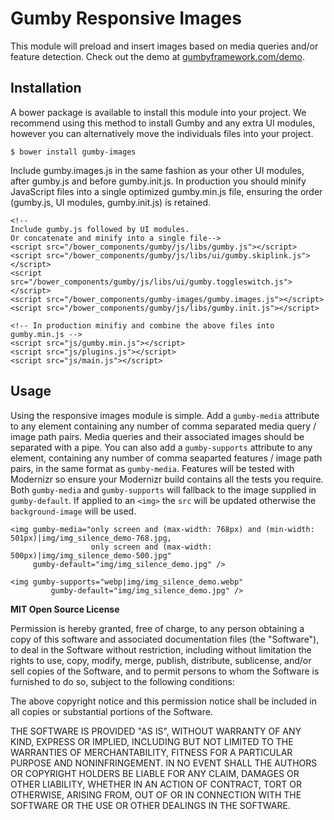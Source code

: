 Gumby Responsive Images
=======================

This module will preload and insert images based on media queries and/or feature detection. Check out the demo at [gumbyframework.com/demo](http://gumbyframework.com/demo).

Installation
------------

A bower package is available to install this module into your project. We recommend using this method to install Gumby and any extra UI modules, however you can alternatively move the individuals files into your project.

	$ bower install gumby-images

Include gumby.images.js in the same fashion as your other UI modules, after gumby.js and before gumby.init.js. In production you should minify JavaScript files into a single optimized gumby.min.js file, ensuring the order (gumby.js, UI modules, gumby.init.js) is retained. 

	<!--
	Include gumby.js followed by UI modules.
	Or concatenate and minify into a single file-->
	<script src="/bower_components/gumby/js/libs/gumby.js"></script>
	<script src="/bower_components/gumby/js/libs/ui/gumby.skiplink.js"></script>
	<script src="/bower_components/gumby/js/libs/ui/gumby.toggleswitch.js"></script>
	<script src="/bower_components/gumby-images/gumby.images.js"></script>
	<script src="/bower_components/gumby/js/libs/gumby.init.js"></script>
	
	<!-- In production minifiy and combine the above files into gumby.min.js -->
	<script src="js/gumby.min.js"></script>
	<script src="js/plugins.js"></script>
	<script src="js/main.js"></script>

Usage
-----

Using the responsive images module is simple. Add a `gumby-media` attribute to any element containing any number of comma separated media query / image path pairs. Media queries and their associated images should be separated with a pipe. You can also add a `gumby-supports` attribute to any element, containing any number of comma seaparted features / image path pairs, in the same format as `gumby-media`. Features will be tested with Modernizr so ensure your Modernizr build contains all the tests you require. Both `gumby-media` and `gumby-supports` will fallback to the image supplied in `gumby-default`. If applied to an `<img>` the `src` will be updated otherwise the `background-image` will be used.

	<img gumby-media="only screen and (max-width: 768px) and (min-width: 501px)|img/img_silence_demo-768.jpg,
					  only screen and (max-width: 500px)|img/img_silence_demo-500.jpg"
		 gumby-default="img/img_silence_demo.jpg" />
		 
	<img gumby-supports="webp|img/img_silence_demo.webp" 
			 gumby-default="img/img_silence_demo.jpg" />


**MIT Open Source License**

Permission is hereby granted, free of charge, to any person obtaining a copy of this software and associated
documentation files (the "Software"), to deal in the Software without restriction, including without limitation the
rights to use, copy, modify, merge, publish, distribute, sublicense, and/or sell copies of the Software, and to permit
persons to whom the Software is furnished to do so, subject to the following conditions:

The above copyright notice and this permission notice shall be included in all copies or substantial portions of the
Software.

THE SOFTWARE IS PROVIDED "AS IS", WITHOUT WARRANTY OF ANY KIND, EXPRESS OR IMPLIED, INCLUDING BUT NOT LIMITED TO THE
WARRANTIES OF MERCHANTABILITY, FITNESS FOR A PARTICULAR PURPOSE AND NONINFRINGEMENT. IN NO EVENT SHALL THE AUTHORS OR
COPYRIGHT HOLDERS BE LIABLE FOR ANY CLAIM, DAMAGES OR OTHER LIABILITY, WHETHER IN AN ACTION OF CONTRACT, TORT OR
OTHERWISE, ARISING FROM, OUT OF OR IN CONNECTION WITH THE SOFTWARE OR THE USE OR OTHER DEALINGS IN THE SOFTWARE.

	
	
